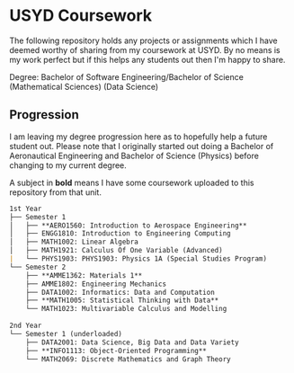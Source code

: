 # USYD Coursework

The following repository holds any projects or assignments which I have deemed worthy of sharing from my coursework at USYD. By no means is my work perfect but if this helps any students out then I'm happy to share.

Degree: Bachelor of Software Engineering/Bachelor of Science (Mathematical Sciences) (Data Science)

## Progression
I am leaving my degree progression here as to hopefully help a future student out. Please note that I originally started out doing a Bachelor of Aeronautical Engineering and Bachelor of Science (Physics) before changing to my current degree.

A subject in **bold** means I have some coursework uploaded to this repository from that unit.

```markdown
1st Year
├── Semester 1
│   ├── **AERO1560: Introduction to Aerospace Engineering**
│   ├── ENGG1810: Introduction to Engineering Computing
│   ├── MATH1002: Linear Algebra
│   ├── MATH1921: Calculus Of One Variable (Advanced)
|   └── PHYS1903: PHYS1903: Physics 1A (Special Studies Program)
└── Semester 2
    ├── **AMME1362: Materials 1**
    ├── AMME1802: Engineering Mechanics
    ├── DATA1002: Informatics: Data and Computation
    ├── **MATH1005: Statistical Thinking with Data**
    └── MATH1023: Multivariable Calculus and Modelling
    
2nd Year
└── Semester 1 (underloaded)
    ├── DATA2001: Data Science, Big Data and Data Variety
    ├── **INFO1113: Object-Oriented Programming**
    └── MATH2069: Discrete Mathematics and Graph Theory
```
